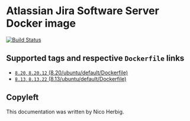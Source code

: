 # Atlassian Jira Software Server Docker image

[![Build Status](https://github.com/nicoherbigio/docker-atlassian-jira-software-server/actions/workflows/build-docker-images.yml/badge.svg)](https://github.com/nicoherbigio/docker-atlassian-jira-software-server/actions/workflows/build-docker-images.yml)

## Supported tags and respective `Dockerfile` links

 * [`8.20`, `8.20.12` (8.20/ubuntu/default/Dockerfile)](https://github.com/nicoherbigio/docker-atlassian-jira-software-server/blob/main/8.20/debian/default/Dockerfile)
 * [`8.13`, `8.13.22` (8.13/ubuntu/default/Dockerfile)](https://github.com/nicoherbigio/docker-atlassian-jira-software-server/blob/main/8.13/debian/default/Dockerfile)

## Copyleft

This documentation was written by Nico Herbig.
